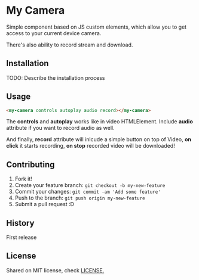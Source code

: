 # My Camera

Simple component based on JS custom elements, which allow you to get access to your current device camera.

There's also ability to record stream and download.

## Installation

TODO: Describe the installation process

## Usage

```html
<my-camera controls autoplay audio record></my-camera>
```

The **controls** and **autoplay** works like in video HTMLElement. Include **audio** attribute if you want to record audio as well.

And finally, **record** attribute will inlcude a simple button on top of Video, **on click** it starts recording, **on stop** recorded video will be downloaded!

## Contributing

1. Fork it!
2. Create your feature branch: `git checkout -b my-new-feature`
3. Commit your changes: `git commit -am 'Add some feature'`
4. Push to the branch: `git push origin my-new-feature`
5. Submit a pull request :D

## History

First release

## License

Shared on MIT license, check [LICENSE.](https://github.com/myfrom/paper-pager/blob/master/LICENSE)
